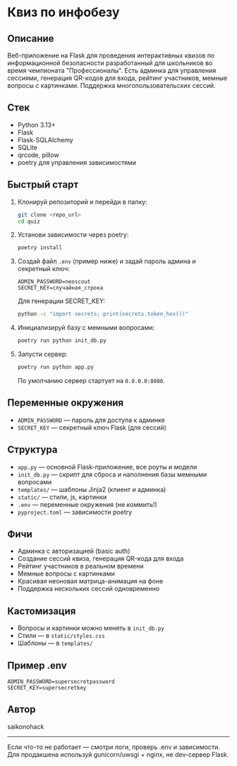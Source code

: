 # Квиз по инфобезу

## Описание

Веб-приложение на Flask для проведения интерактивных квизов по информационной безопасности разработанный для школьников во время чемпионата "Профессионалы". Есть админка для управления сессиями, генерация QR-кодов для входа, рейтинг участников, мемные вопросы с картинками. Поддержка многопользовательских сессий.

## Стек
- Python 3.13+
- Flask
- Flask-SQLAlchemy
- SQLite
- qrcode, pillow
- poetry для управления зависимостями

## Быстрый старт

1. Клонируй репозиторий и перейди в папку:
   ```sh
   git clone <repo_url>
   cd quiz
   ```
2. Установи зависимости через poetry:
   ```sh
   poetry install
   ```
3. Создай файл `.env` (пример ниже) и задай пароль админа и секретный ключ:
   ```env
   ADMIN_PASSWORD=neoscout
   SECRET_KEY=случайная_строка
   ```
   Для генерации SECRET_KEY:
   ```sh
   python -c "import secrets; print(secrets.token_hex())"
   ```
4. Инициализируй базу с мемными вопросами:
   ```sh
   poetry run python init_db.py
   ```
5. Запусти сервер:
   ```sh
   poetry run python app.py
   ```
   По умолчанию сервер стартует на `0.0.0.0:8080`.

## Переменные окружения
- `ADMIN_PASSWORD` — пароль для доступа к админке
- `SECRET_KEY` — секретный ключ Flask (для сессий)

## Структура
- `app.py` — основной Flask-приложение, все роуты и модели
- `init_db.py` — скрипт для сброса и наполнения базы мемными вопросами
- `templates/` — шаблоны Jinja2 (клиент и админка)
- `static/` — стили, js, картинки
- `.env` — переменные окружения (не коммить!)
- `pyproject.toml` — зависимости poetry

## Фичи
- Админка с авторизацией (basic auth)
- Создание сессий квиза, генерация QR-кода для входа
- Рейтинг участников в реальном времени
- Мемные вопросы с картинками
- Красивая неоновая матрица-анимация на фоне
- Поддержка нескольких сессий одновременно

## Кастомизация
- Вопросы и картинки можно менять в `init_db.py`
- Стили — в `static/styles.css`
- Шаблоны — в `templates/`

## Пример .env
```env
ADMIN_PASSWORD=supersecretpassword
SECRET_KEY=supersecretkey
```

## Автор
saikonohack

---

Если что-то не работает — смотри логи, проверь .env и зависимости. Для продакшена используй gunicorn/uwsgi + nginx, не dev-сервер Flask. 